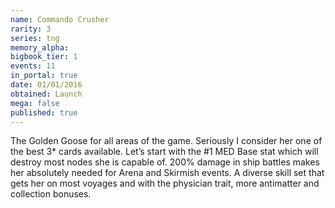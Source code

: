 ```yaml
---
name: Commando Crusher
rarity: 3
series: tng
memory_alpha:
bigbook_tier: 1
events: 11
in_portal: true
date: 01/01/2016
obtained: Launch
mega: false
published: true
---
```


The Golden Goose for all areas of the game. Seriously I consider her one of the best 3* cards available. Let’s start with the #1 MED Base stat which will destroy most nodes she is capable of. 200% damage in ship battles makes her absolutely needed for Arena and Skirmish events. A diverse skill set that gets her on most voyages and with the physician trait, more antimatter and collection bonuses.
